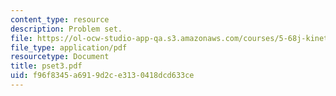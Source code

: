 ```yaml
---
content_type: resource
description: Problem set.
file: https://ol-ocw-studio-app-qa.s3.amazonaws.com/courses/5-68j-kinetics-of-chemical-reactions-spring-2003/f96f8345a6919d2ce3130418dcd633ce_pset3.pdf
file_type: application/pdf
resourcetype: Document
title: pset3.pdf
uid: f96f8345-a691-9d2c-e313-0418dcd633ce
---
```

